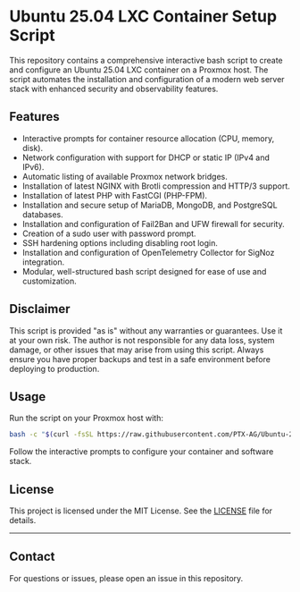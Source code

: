 # Ubuntu 25.04 LXC Container Setup Script

This repository contains a comprehensive interactive bash script to create and configure an Ubuntu 25.04 LXC container on a Proxmox host. The script automates the installation and configuration of a modern web server stack with enhanced security and observability features.

## Features

- Interactive prompts for container resource allocation (CPU, memory, disk).
- Network configuration with support for DHCP or static IP (IPv4 and IPv6).
- Automatic listing of available Proxmox network bridges.
- Installation of latest NGINX with Brotli compression and HTTP/3 support.
- Installation of latest PHP with FastCGI (PHP-FPM).
- Installation and secure setup of MariaDB, MongoDB, and PostgreSQL databases.
- Installation and configuration of Fail2Ban and UFW firewall for security.
- Creation of a sudo user with password prompt.
- SSH hardening options including disabling root login.
- Installation and configuration of OpenTelemetry Collector for SigNoz integration.
- Modular, well-structured bash script designed for ease of use and customization.

## Disclaimer

This script is provided "as is" without any warranties or guarantees. Use it at your own risk. The author is not responsible for any data loss, system damage, or other issues that may arise from using this script. Always ensure you have proper backups and test in a safe environment before deploying to production.

## Usage

Run the script on your Proxmox host with:

```bash
bash -c "$(curl -fsSL https://raw.githubusercontent.com/PTX-AG/Ubuntu-25.04-LXC-with-LAMP/refs/heads/main/install_ubuntu_25_04_lxc.sh)"
```

Follow the interactive prompts to configure your container and software stack.

## License

This project is licensed under the MIT License. See the [LICENSE](LICENSE) file for details.

---

## Contact

For questions or issues, please open an issue in this repository.
